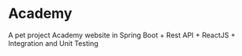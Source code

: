 # Academy
A pet project Academy website in Spring Boot + Rest API + ReactJS + Integration and Unit Testing
